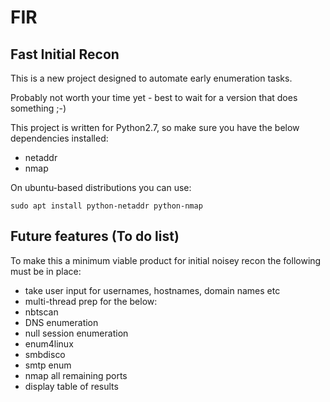 # FIR
## Fast Initial Recon

This is a new project designed to automate early enumeration tasks.

Probably not worth your time yet - best to wait for a version that does something ;-)

This project is written for Python2.7, so make sure you have the below dependencies installed:

- netaddr
- nmap

On ubuntu-based distributions you can use:

    sudo apt install python-netaddr python-nmap
    
## Future features (To do list)

To make this a minimum viable product for initial noisey recon the following must be in place:

- take user input for usernames, hostnames, domain names etc
- multi-thread prep for the below:
- nbtscan
- DNS enumeration
- null session enumeration
- enum4linux
- smbdisco
- smtp enum
- nmap all remaining ports
- display table of results